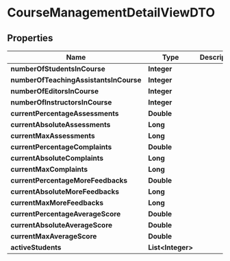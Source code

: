 

# CourseManagementDetailViewDTO


## Properties

| Name | Type | Description | Notes |
|------------ | ------------- | ------------- | -------------|
|**numberOfStudentsInCourse** | **Integer** |  |  [optional] |
|**numberOfTeachingAssistantsInCourse** | **Integer** |  |  [optional] |
|**numberOfEditorsInCourse** | **Integer** |  |  [optional] |
|**numberOfInstructorsInCourse** | **Integer** |  |  [optional] |
|**currentPercentageAssessments** | **Double** |  |  [optional] |
|**currentAbsoluteAssessments** | **Long** |  |  [optional] |
|**currentMaxAssessments** | **Long** |  |  [optional] |
|**currentPercentageComplaints** | **Double** |  |  [optional] |
|**currentAbsoluteComplaints** | **Long** |  |  [optional] |
|**currentMaxComplaints** | **Long** |  |  [optional] |
|**currentPercentageMoreFeedbacks** | **Double** |  |  [optional] |
|**currentAbsoluteMoreFeedbacks** | **Long** |  |  [optional] |
|**currentMaxMoreFeedbacks** | **Long** |  |  [optional] |
|**currentPercentageAverageScore** | **Double** |  |  [optional] |
|**currentAbsoluteAverageScore** | **Double** |  |  [optional] |
|**currentMaxAverageScore** | **Double** |  |  [optional] |
|**activeStudents** | **List&lt;Integer&gt;** |  |  [optional] |



